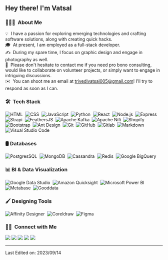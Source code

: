 <h2>Hey there! I'm Vatsal</h2>

<!-- ## 👋 &nbsp;Hey there! I'm Vatsal -->

### 👨🏻‍💻 &nbsp;About Me

💡 &nbsp;I have a passion for exploring emerging technologies and crafting software solutions, along with creating quick hacks.\
🎓 &nbsp;At present, I am employed as a full-stack developer.\
✍️ &nbsp;During my spare time, I focus on graphic design and engage in photography as well.\
💬 &nbsp;Please don't hesitate to contact me if you need pro bono consulting, would like to collaborate on volunteer projects, or simply want to engage in intriguing discussions.\
✉️ &nbsp;You can shoot me an email at trivedivatsal005@gmail.com! I'll try to respond as soon as I can.
<!-- 📄 &nbsp;Please have a look at my [Résumé]() for more details about me. I'm open to feedback and suggestions! -->


### 🛠 &nbsp;Tech Stack

![HTML](https://img.shields.io/badge/-HTML-05122A?style=flat&logo=HTML5)&nbsp;
![CSS](https://img.shields.io/badge/-CSS-05122A?style=flat&logo=CSS3&logoColor=1572B6)&nbsp;
![JavaScript](https://img.shields.io/badge/-JavaScript-05122A?style=flat&logo=javascript)&nbsp;
![Python](https://img.shields.io/badge/-Python-05122A?style=flat&logo=python)&nbsp;
![React](https://img.shields.io/badge/-React-05122A?style=flat&logo=react)&nbsp;
![Node.js](https://img.shields.io/badge/-Node.js-05122A?style=flat&logo=node.js)&nbsp;
![Express](https://img.shields.io/badge/-Express-05122A?style=flat&logo=express)&nbsp;
![Strapi](https://img.shields.io/badge/-Strapi-05122A?style=flat&logo=strapi)&nbsp;
![FeathersJS](https://img.shields.io/badge/-FeathersJS-05122A?style=flat&logo=javascript)&nbsp;
![Apache Kafka](https://img.shields.io/badge/-Apache%20Kafka-05122A?style=flat&logo=apachekafka)&nbsp;
![Apache Nifi](https://img.shields.io/badge/-Apache%20Nifi-05122A?style=flat&logo=apache)&nbsp;
![Shopify](https://img.shields.io/badge/-Shopify-05122A?style=flat&logo=shopify)&nbsp;
![Bootstrap](https://img.shields.io/badge/-Bootstrap-05122A?style=flat&logo=bootstrap&logoColor=563D7C)&nbsp;
![Ant Design](https://img.shields.io/badge/-Ant%20Design-05122A?style=flat&logo=antdesign&logoColor=563D7C)&nbsp;
![Git](https://img.shields.io/badge/-Git-05122A?style=flat&logo=git)&nbsp;
![GitHub](https://img.shields.io/badge/-GitHub-05122A?style=flat&logo=github)&nbsp;
![Gitlab](https://img.shields.io/badge/-Gitlab-05122A?style=flat&logo=gitlab)&nbsp;
![Markdown](https://img.shields.io/badge/-Markdown-05122A?style=flat&logo=markdown)&nbsp;
![Visual Studio Code](https://img.shields.io/badge/-Visual%20Studio%20Code-05122A?style=flat&logo=visual-studio-code&logoColor=007ACC)&nbsp;


### 🛢️ Databases
![PostgresSQL](https://img.shields.io/badge/-PostgresSQL-05122A?style=flat&logo=postgresql)&nbsp;
![MongoDB](https://img.shields.io/badge/-MongoDB-05122A?style=flat&logo=mongodb)&nbsp;
![Cassandra](https://img.shields.io/badge/-Cassandra-05122A?style=flat&logo=apachecassandra)&nbsp;
![Redis](https://img.shields.io/badge/-Redis-05122A?style=flat&logo=redis)&nbsp;
![Google BigQuery](https://img.shields.io/badge/-Google%20BigQuery-05122A?style=flat&logo=googlecloud)&nbsp;


### 📊 BI & Data Visualization
![Google Data Studio](https://img.shields.io/badge/-Data%20Studio-05122A?style=flat&logo=google)&nbsp;
![Amazon Quicksight](https://img.shields.io/badge/-Amazon%20Quicksight-05122A?style=flat&logo=amazon)&nbsp;
![Microsoft Power BI](https://img.shields.io/badge/-Microsoft%20Power%20BI-05122A?style=flat&logo=powerbi)&nbsp;
![Metabase](https://img.shields.io/badge/-Metabase-05122A?style=flat&logo=metabase)&nbsp;
![Gooddata](https://img.shields.io/badge/-Gooddata-05122A?style=flat&logo=gooddata)&nbsp;

### 🖌️ Designing Tools
![Affinity Designer](https://img.shields.io/badge/-Affinity%20Designer-05122A?style=flat&logo=affinitydesigner)&nbsp;
![Coreldraw](https://img.shields.io/badge/-Coreldraw-05122A?style=flat&logo=corel-draw)&nbsp;
![Figma](https://img.shields.io/badge/-Figma-05122A?style=flat&logo=figma)&nbsp;



<!-- ### ⚙️ &nbsp;GitHub Analytics

<p align="center">
<a href="https://github.com/trivedi-vatsal">
  <img height="180em" src="https://github-readme-stats-eight-theta.vercel.app/api?username=trivedi-vatsal&show_icons=true&theme=algolia&include_all_commits=true&count_private=true"/>
  <img height="180em" src="https://github-readme-stats-eight-theta.vercel.app/api/top-langs/?username=trivedi-vatsal&layout=compact&langs_count=8&theme=algolia"/>
</a>
</p> -->

### 🤝🏻 &nbsp;Connect with Me

<p align="">
<!-- <a href=""><img src="https://img.shields.io/badge/--3423A6?style=flat&logo=Google-Chrome&logoColor=white"/></a> -->
<a href="https://linkedin.com/in/trivedi-vatsal"><img src="https://img.shields.io/badge/-Vatsal%20Trivedi-0077B5?style=flat&logo=Linkedin&logoColor=white"/></a>
<a href="mailto:trivedivatsal005@gmail.com"><img src="https://img.shields.io/badge/-trivedivatsal005@gmail.com-D14836?style=flat&logo=Gmail&logoColor=white"/></a>
<a href="https://dribbble.com/trivedivatsal"><img src="https://img.shields.io/badge/-@trivedivatsal-1769FF?style=flat&logo=dribbble&logoColor=white"/></a>
<a href="https://instagram.com/trivedivatsal_"><img src="https://img.shields.io/badge/-trivedivatsal__-E4405F?style=flat&logo=Instagram&logoColor=white"/></a>
<a href="https://www.behance.net/trivedivatsal"><img src="https://img.shields.io/badge/-@trivedivatsal-1769FF?style=flat&logo=Behance"/></a>
</p>

-----

Last Edited on: 2023/09/14